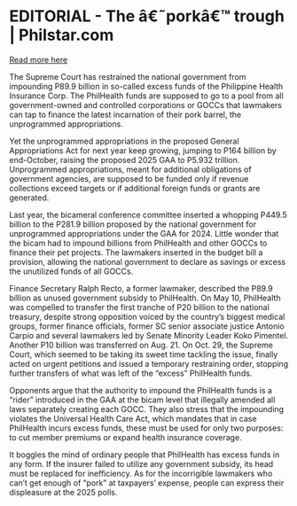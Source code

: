 # EDITORIAL - The â€˜porkâ€™ trough | Philstar.com

[Read more here](https://www.philstar.com/opinion/2024/11/18/2400959/editorial-pork-trough)

The Supreme Court has restrained the national government from impounding P89.9 billion in so-called excess funds of the Philippine Health Insurance Corp. The PhilHealth funds are supposed to go to a pool from all government-owned and controlled corporations or GOCCs that lawmakers can tap to finance the latest incarnation of their pork barrel, the unprogrammed appropriations.

Yet the unprogrammed appropriations in the proposed General Appropriations Act for next year keep growing, jumping to P164 billion by end-October, raising the proposed 2025 GAA to P5.932 trillion. Unprogrammed appropriations, meant for additional obligations of government agencies, are supposed to be funded only if revenue collections exceed targets or if additional foreign funds or grants are generated.

Last year, the bicameral conference committee inserted a whopping P449.5 billion to the P281.9 billion proposed by the national government for unprogrammed appropriations under the GAA for 2024. Little wonder that the bicam had to impound billions from PhilHealth and other GOCCs to finance their pet projects. The lawmakers inserted in the budget bill a provision, allowing the national government to declare as savings or excess the unutilized funds of all GOCCs.

Finance Secretary Ralph Recto, a former lawmaker, described the P89.9 billion as unused government subsidy to PhilHealth. On May 10, PhilHealth was compelled to transfer the first tranche of P20 billion to the national treasury, despite strong opposition voiced by the country’s biggest medical groups, former finance officials, former SC senior associate justice Antonio Carpio and several lawmakers led by Senate Minority Leader Koko Pimentel. Another P10 billion was transferred on Aug. 21. On Oct. 29, the Supreme Court, which seemed to be taking its sweet time tackling the issue, finally acted on urgent petitions and issued a temporary restraining order, stopping further transfers of what was left of the “excess” PhilHealth funds.

Opponents argue that the authority to impound the PhilHealth funds is a “rider” introduced in the GAA at the bicam level that illegally amended all laws separately creating each GOCC. They also stress that the impounding violates the Universal Health Care Act, which mandates that in case PhilHealth incurs excess funds, these must be used for only two purposes: to cut member premiums or expand health insurance coverage.

It boggles the mind of ordinary people that PhilHealth has excess funds in any form. If the insurer failed to utilize any government subsidy, its head must be replaced for inefficiency. As for the incorrigible lawmakers who can’t get enough of “pork” at taxpayers’ expense, people can express their displeasure at the 2025 polls.